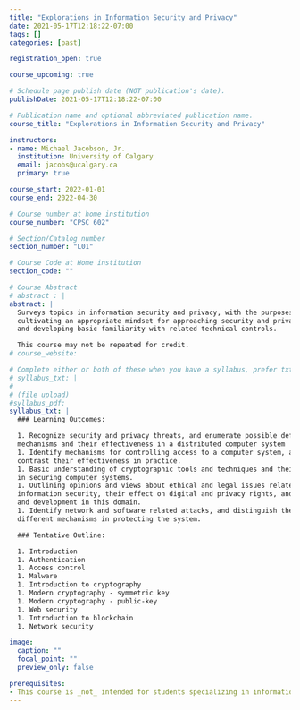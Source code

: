 ```yaml
---
title: "Explorations in Information Security and Privacy"
date: 2021-05-17T12:18:22-07:00
tags: []
categories: [past]

registration_open: true

course_upcoming: true

# Schedule page publish date (NOT publication's date).
publishDate: 2021-05-17T12:18:22-07:00

# Publication name and optional abbreviated publication name.
course_title: "Explorations in Information Security and Privacy"

instructors:
- name: Michael Jacobson, Jr.
  institution: University of Calgary
  email: jacobs@ucalgary.ca
  primary: true

course_start: 2022-01-01
course_end: 2022-04-30

# Course number at home institution
course_number: "CPSC 602"

# Section/Catalog number
section_number: "L01"

# Course Code at Home institution
section_code: ""

# Course Abstract
# abstract : |
abstract: |
  Surveys topics in information security and privacy, with the purposes of
  cultivating an appropriate mindset for approaching security and privacy issues
  and developing basic familiarity with related technical controls.

  This course may not be repeated for credit.
# course_website:

# Complete either or both of these when you have a syllabus, prefer txt!
# syllabus_txt: |
#
# (file upload)
#syllabus_pdf:
syllabus_txt: |
  ### Learning Outcomes:

  1. Recognize security and privacy threats, and enumerate possible defense
  mechanisms and their effectiveness in a distributed computer system
  1. Identify mechanisms for controlling access to a computer system, and compare and
  contrast their effectiveness in practice.
  1. Basic understanding of cryptographic tools and techniques and their applications
  in securing computer systems.
  1. Outlining opinions and views about ethical and legal issues related to
  information security, their effect on digital and privacy rights, and research
  and development in this domain.
  1. Identify network and software related attacks, and distinguish the role of
  different mechanisms in protecting the system.

  ### Tentative Outline:

  1. Introduction
  1. Authentication
  1. Access control
  1. Malware
  1. Introduction to cryptography
  1. Modern cryptography - symmetric key
  1. Modern cryptography - public-key
  1. Web security
  1. Introduction to blockchain
  1. Network security

image:
  caption: ""
  focal_point: ""
  preview_only: false

prerequisites:
- This course is _not_ intended for students specializing in information security and privacy technologies.
---
```


